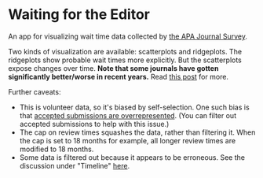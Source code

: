# Waiting for the Editor

An app for visualizing wait time data collected by [the APA Journal Survey](https://blog.apaonline.org/2017/04/13/journal-surveys-assessing-the-peer-review-process/").

Two kinds of visualization are available: scatterplots and ridgeplots. The ridgeplots show probable wait times more explicitly. But the scatterplots expose changes over time. **Note that some journals have gotten significantly better/worse in recent years.** Read [this post](http://jonathanweisberg.org/post/Journal%20Surveys/) for more.

Further caveats:

- This is volunteer data, so it's biased by self-selection. One such bias is that [accepted submissions are overrepresented](http://jonathanweisberg.org/post/Journal%20Surveys/#acceptance-rates). (You can filter out accepted submissions to help with this issue.)
- The cap on review times squashes the data, rather than filtering it. When the cap is set to 18 months for example, all longer review times are modified to 18 months.
- Some data is filtered out because it appears to be erroneous. See the discussion under "Timeline" [here](http://jonathanweisberg.org/post/Journal%20Surveys/#timeline).